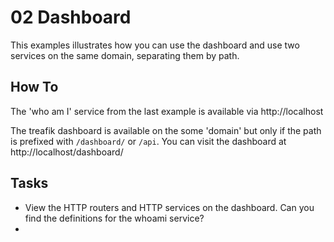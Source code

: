 # 02 Dashboard
This examples illustrates how you can use the dashboard and use two services on the same domain, separating them by path.

## How To
The 'who am I' service from the last example is available via http://localhost

The treafik dashboard is available on the some 'domain' but only if
the path is prefixed with `/dashboard/` or `/api`. You can visit the dashboard at 
http://localhost/dashboard/

## Tasks
* View the HTTP routers and HTTP services on the dashboard. Can you find the definitions for the whoami service?
* 